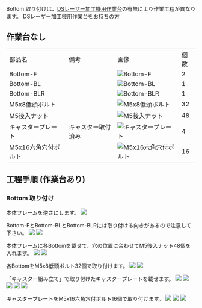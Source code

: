 Bottom 取り付けは、[DSレーザー加工機用作業台](https://shop.smartdiys.com/products/detail.php?product_id=836)の有無により作業工程が異なります。
DSレーザー加工機用作業台を[お持ちの方](/hc/ja/articles/360007605672)

## 作業台なし

<table class="packing-list">
    <tbody>
        <tr>
            <td>部品名</td>
            <td>備考</td>
            <td class="packing-img">画像</td>
            <td>個数</td>
        </tr>
        <tr>
            <td>Bottom-F</td>
            <td></td>
            <td><img src="images/013-2/packing/049.jpg" alt="Bottom-F"/></td>
            <td>2</td>
        </tr>
        <tr>
            <td>Bottom-BL</td>
            <td></td>
            <td><img src="images/013-2/packing/113.jpg" alt="Bottom-BL"/></td>
            <td>1</td>
        </tr>
        <tr>
            <td>Bottom-BLR</td>
            <td></td>
            <td><img src="images/013-2/packing/050.jpg" alt="Bottom-BLR"/></td>
            <td>1</td>
        </tr>
        <tr>
            <td>M5x8低頭ボルト</td>
            <td></td>
            <td><img src="images/013-2/packing/145.jpg" alt="M5x8低頭ボルト"/></td>
            <td>32</td>
        </tr>
        <tr>
            <td>M5後入ナット</td>
            <td></td>
            <td><img src="images/013-2/packing/139.jpg" alt="M5後入ナット"/></td>
            <td>48</td>
        </tr>
        <tr>
            <td>キャスタープレート</td>
            <td>キャスター取付済み</td>
            <td><img src="images/013-2/packing/casterplate.jpg" alt="キャスタープレート"/></td>
            <td>4</td>
        </tr>
        <tr>
            <td>M5x16六角穴付ボルト</td>
            <td></td>
            <td><img src="images/013-2/packing/148.jpg" alt="M5x16六角穴付ボルト"/></td>
            <td>16</td>
        </tr>
    </tbody>
</table>

## 工程手順 (作業台あり)

### Bottom 取り付け

本体フレームを逆さにします。
<img src="images/013-2/000.jpg"/>

Bottom-FとBottom-BLとBottom-BLRには取り付ける向きがあるので注意して下さい。
<img src="images/013-2/001.jpg"/>
<img src="images/013-2/002.jpg"/>

本体フレームに各Bottomを載せて、穴の位置に合わせてM5後入ナット48個を入れます。
<img src="images/013-2/003.jpg"/>
<img src="images/013-2/004.jpg"/>

各BottomをM5x8低頭ボルト32個で取り付けます。
<img src="images/013-2/005.jpg"/>
<img src="images/013-2/006.jpg"/>

「キャスター組み立て」で取り付けたキャスタープレートを載せます。
<img src="images/013-2/007.jpg"/>
<img src="images/013-2/008.jpg"/>
<img src="images/013-2/009.jpg"/>
<img src="images/013-2/010.jpg"/>
<img src="images/013-2/011.jpg"/>

キャスタープレートをM5x16六角穴付ボルト16個で取り付けます。
<img src="images/013-2/012.jpg"/>
<img src="images/013-2/013.jpg"/>
<img src="images/013-2/014.jpg"/>
